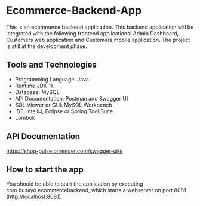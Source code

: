 # Ecommerce-Backend-App
This is an ecommerce backend application. This backend application will be integrated with the following frontend applications: Admin Dashboard, Customers web application and Customers mobile application.
The project is still at the development phase.

## Tools and Technologies
- Programming Language: Java
- Runtime JDK 11
- Database: MySQL
- API Documentation: Postman and Swagger UI
- SQL Viewer or GUI: MySQL Workbench
- IDE: IntelliJ, Eclipse or Spring Tool Suite
- Lombok

## API Documentation
https://shop-pulse.onrender.com/swagger-ui/# 

## How to start the app
You should be able to start the application by executing com.busayo.ecommercebackend, which starts a webserver on port 8081 (http://localhost:8081).
